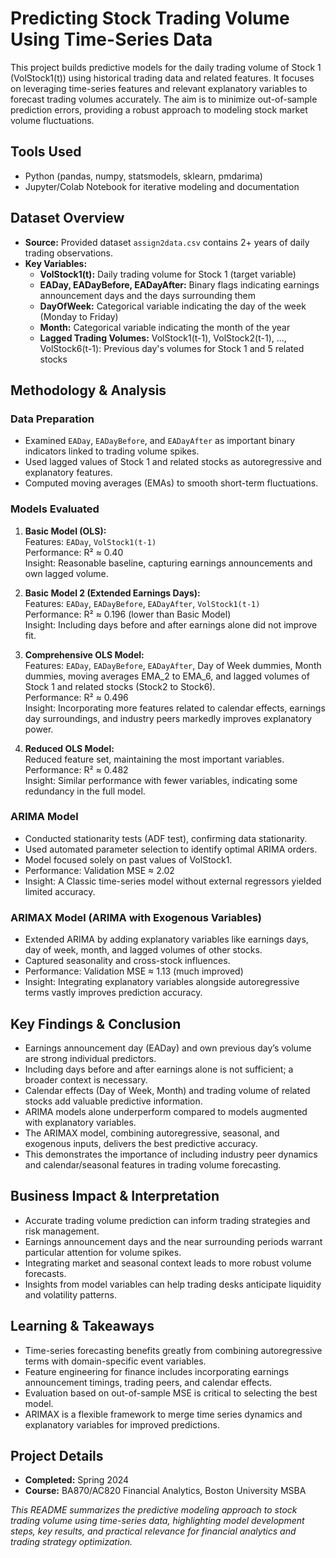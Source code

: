 # Predicting Stock Trading Volume Using Time-Series Data

This project builds predictive models for the daily trading volume of Stock 1 (VolStock1(t)) using historical trading data and related features. It focuses on leveraging time-series features and relevant explanatory variables to forecast trading volumes accurately. The aim is to minimize out-of-sample prediction errors, providing a robust approach to modeling stock market volume fluctuations.

## Tools Used
- Python (pandas, numpy, statsmodels, sklearn, pmdarima)
- Jupyter/Colab Notebook for iterative modeling and documentation

## Dataset Overview

- **Source:** Provided dataset `assign2data.csv` contains 2+ years of daily trading observations.
- **Key Variables:**
  - **VolStock1(t):** Daily trading volume for Stock 1 (target variable)
  - **EADay, EADayBefore, EADayAfter:** Binary flags indicating earnings announcement days and the days surrounding them
  - **DayOfWeek:** Categorical variable indicating the day of the week (Monday to Friday)
  - **Month:** Categorical variable indicating the month of the year
  - **Lagged Trading Volumes:** VolStock1(t-1), VolStock2(t-1), ..., VolStock6(t-1): Previous day's volumes for Stock 1 and 5 related stocks

## Methodology & Analysis

### Data Preparation
- Examined `EADay`, `EADayBefore`, and `EADayAfter` as important binary indicators linked to trading volume spikes.
- Used lagged values of Stock 1 and related stocks as autoregressive and explanatory features.
- Computed moving averages (EMAs) to smooth short-term fluctuations.

### Models Evaluated

1. **Basic Model (OLS):**  
   Features: `EADay`, `VolStock1(t-1)`  
   Performance: R² ≈ 0.40  
   Insight: Reasonable baseline, capturing earnings announcements and own lagged volume.

2. **Basic Model 2 (Extended Earnings Days):**  
   Features: `EADay`, `EADayBefore`, `EADayAfter`, `VolStock1(t-1)`  
   Performance: R² ≈ 0.196 (lower than Basic Model)  
   Insight: Including days before and after earnings alone did not improve fit.

3. **Comprehensive OLS Model:**  
   Features: `EADay`, `EADayBefore`, `EADayAfter`, Day of Week dummies, Month dummies, moving averages EMA_2 to EMA_6, and lagged volumes of Stock 1 and related stocks (Stock2 to Stock6).  
   Performance: R² ≈ 0.496  
   Insight: Incorporating more features related to calendar effects, earnings day surroundings, and industry peers markedly improves explanatory power.

4. **Reduced OLS Model:**  
   Reduced feature set, maintaining the most important variables.  
   Performance: R² ≈ 0.482  
   Insight: Similar performance with fewer variables, indicating some redundancy in the full model.

### ARIMA Model
- Conducted stationarity tests (ADF test), confirming data stationarity.
- Used automated parameter selection to identify optimal ARIMA orders.
- Model focused solely on past values of VolStock1.
- Performance: Validation MSE ≈ 2.02  
- Insight: A Classic time-series model without external regressors yielded limited accuracy.

### ARIMAX Model (ARIMA with Exogenous Variables)
- Extended ARIMA by adding explanatory variables like earnings days, day of week, month, and lagged volumes of other stocks.
- Captured seasonality and cross-stock influences.
- Performance: Validation MSE ≈ 1.13 (much improved)  
- Insight: Integrating explanatory variables alongside autoregressive terms vastly improves prediction accuracy.

## Key Findings & Conclusion

- Earnings announcement day (EADay) and own previous day’s volume are strong individual predictors.
- Including days before and after earnings alone is not sufficient; a broader context is necessary.
- Calendar effects (Day of Week, Month) and trading volume of related stocks add valuable predictive information.
- ARIMA models alone underperform compared to models augmented with explanatory variables.
- The ARIMAX model, combining autoregressive, seasonal, and exogenous inputs, delivers the best predictive accuracy.
- This demonstrates the importance of including industry peer dynamics and calendar/seasonal features in trading volume forecasting.

## Business Impact & Interpretation

- Accurate trading volume prediction can inform trading strategies and risk management.
- Earnings announcement days and the near surrounding periods warrant particular attention for volume spikes.
- Integrating market and seasonal context leads to more robust volume forecasts.
- Insights from model variables can help trading desks anticipate liquidity and volatility patterns.

## Learning & Takeaways

- Time-series forecasting benefits greatly from combining autoregressive terms with domain-specific event variables.
- Feature engineering for finance includes incorporating earnings announcement timings, trading peers, and calendar effects.
- Evaluation based on out-of-sample MSE is critical to selecting the best model.
- ARIMAX is a flexible framework to merge time series dynamics and explanatory variables for improved predictions.

## Project Details

- **Completed:** Spring 2024
- **Course:** BA870/AC820 Financial Analytics, Boston University MSBA

*This README summarizes the predictive modeling approach to stock trading volume using time-series data, highlighting model development steps, key results, and practical relevance for financial analytics and trading strategy optimization.*
